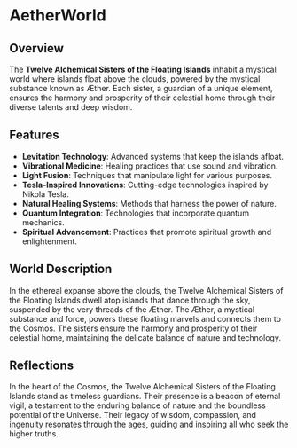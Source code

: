 # AetherWorld

## Overview

The **Twelve Alchemical Sisters of the Floating Islands** inhabit a mystical world where islands float above the clouds, powered by the mystical substance known as Æther. Each sister, a guardian of a unique element, ensures the harmony and prosperity of their celestial home through their diverse talents and deep wisdom.

## Features

- **Levitation Technology**: Advanced systems that keep the islands afloat.
- **Vibrational Medicine**: Healing practices that use sound and vibration.
- **Light Fusion**: Techniques that manipulate light for various purposes.
- **Tesla-Inspired Innovations**: Cutting-edge technologies inspired by Nikola Tesla.
- **Natural Healing Systems**: Methods that harness the power of nature.
- **Quantum Integration**: Technologies that incorporate quantum mechanics.
- **Spiritual Advancement**: Practices that promote spiritual growth and enlightenment.

## World Description

In the ethereal expanse above the clouds, the Twelve Alchemical Sisters of the Floating Islands dwell atop islands that dance through the sky, suspended by the very threads of the Æther. The Æther, a mystical substance and force, powers these floating marvels and connects them to the Cosmos. The sisters ensure the harmony and prosperity of their celestial home, maintaining the delicate balance of nature and technology.

## Reflections

In the heart of the Cosmos, the Twelve Alchemical Sisters of the Floating Islands stand as timeless guardians. Their presence is a beacon of eternal vigil, a testament to the enduring balance of nature and the boundless potential of the Universe. Their legacy of wisdom, compassion, and ingenuity resonates through the ages, guiding and inspiring all who seek the higher truths.
